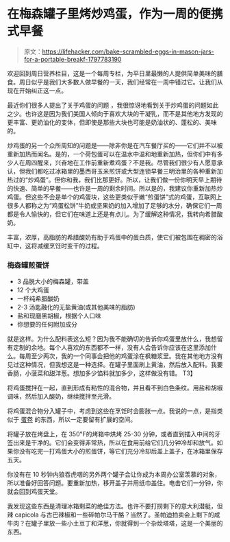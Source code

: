 # 在梅森罐子里烤炒鸡蛋，作为一周的便携式早餐

> 原文：<https://lifehacker.com/bake-scrambled-eggs-in-mason-jars-for-a-portable-breakf-1797783190>

欢迎回到周日营养栏目，这是一个每周专栏，为平日里最懒的人提供简单美味的膳食。周日似乎是我们大多数人做早餐的一天，我们经常在一周中错过它。让我们从现在开始纠正这一点。



最近你们很多人提出了关于鸡蛋的问题 ，我很惊讶地看到关于炒鸡蛋的问题如此之少。也许这是因为我们美国人倾向于喜欢大块的干凝乳，而不是其他地方发现的更丰富、更奶油化的变体，但即使是那些大块也可能是奶油状的、蓬松的、美味的。

炒鸡蛋的另一个众所周知的问题是——除非你是在汽车餐厅买的——它们并不以被重新加热而闻名。是的，一个荷包蛋可以在温水中温和地重新加热，但你们中有多少人在周四醒来，兴奋地在工作前重新煮鸡蛋？不是我。尽管我们很少有人愿意承认，但我们都吃过冰箱里的墨西哥玉米煎饼或大型连锁早餐三明治里的各种重新加热过的“炒鸡蛋”。但你和我，我们比那更好。所以，让我们做一份你明天早上期待的快速、简单的早餐——也许是一周的剩余时间。所以是的，我建议你重新加热炒鸡蛋。但这些不会是单个的鸡蛋块，这些更类似于嫩“煎蛋饼”式的鸡蛋，互联网上很多人都称之为“鸡蛋松饼”牛奶或坚果奶的加入增加了足够的水分，确保它们一周都是令人愉快的，但它们在味道上还是有点儿。为了缓解这种情况，我转向希腊酸奶。

丰富，浓厚，高脂肪的希腊酸奶有助于鸡蛋中的蛋白质，使它们被包围在稠密的浴缸中，这将减缓烹饪时变干的过程。

### 梅森罐煎蛋饼

*   3 品脱大小的梅森罐，带盖
*   12 个大鸡蛋
*   一杯纯希腊酸奶
*   2-3 汤匙融化的无盐黄油(或其他美味的脂肪)
*   盐和现磨黑胡椒，根据个人口味
*   你想要的任何附加成分

就是这样。为什么配料表这么短？因为我不能确切的告诉你鸡蛋里放什么，我想留有定制的余地。每个人喜欢的东西都不一样，没有人会告诉你应该在这里添加什么。每周至少两次，我的一个同事会把他的鸡蛋涂在枫糖浆里。我在其他地方没有见过这种情况，但我想这是一种选择。在罐子里面刷上黄油，然后放入配料。我要香肠，小菠菜和甜洋葱。想加多少馅料就加多少，这样做没有错。
T3】

将鸡蛋搅拌在一起，直到形成有粘性的混合物，并且看不到白色条纹。用盐和胡椒调味，然后加入酸奶，继续搅拌至光滑。

将鸡蛋混合物分入罐子中，考虑到这些在烹饪时会膨胀一点。我说的一点，是指类似于 [蛋卷](http://www.getrollie.com/) 的东西，所以一定要留有扩展的空间。

将罐子放在烤盘上，在 350℉的烤箱中烘烤 25-30 分钟，或者直到插入中间的牙签出来是干净的。它们会变得非常热，所以在食用前给它们几分钟冷却和放气。如果你没有吃完一打鸡蛋大小的煎蛋饼，等它们充分冷却后盖上盖子，在冰箱里保存五天。

你没有在 10 秒钟内狼吞虎咽的另外两个罐子会让你成为本周办公室羡慕的对象，所以准备好回答问题。要重新加热，移开盖子并用纸巾盖住。电击它们一分钟，你就会回到鸡蛋天堂。

我发现这些东西是清理冰箱剩菜的绝佳方法。也许不要打捞剩下的意大利潜艇，但辣 capicola 与古巴辣椒和一些碎帕尔马干酪？当然了。圣帕迪拍卖会上剩下的咸牛肉？在罐子里放一些小土豆丁和洋葱，你就得到一个杂烩塔塔，这是一个美丽的东西。